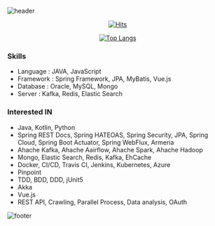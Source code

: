 <!-- Github Profile Readme로 프로필 꾸미기 : https://zzsza.github.io/development/2020/07/10/make-github-profile-readme/ -->

<!-- github theme -->
  ![header](https://capsule-render.vercel.app/api?type=slice&color=e0f0e3&height=150&section=header&text=Choi%20Yong%20Seok&fontSize=45)


<!-- hits count : https://hits.seeyoufarm.com/ -->
<div align=center>
    
  [![Hits](https://hits.seeyoufarm.com/api/count/incr/badge.svg?url=https%3A%2F%2Fgithub.com%2Fchoi-ys&count_bg=%2379C83D&title_bg=%23555555&icon=&icon_color=%23E7E7E7&title=hits&edge_flat=false)](https://hits.seeyoufarm.com)

</div>


<!-- Committed Top Lang -->
<div align=center>
  
  [![Top Langs](https://github-readme-stats.vercel.app/api/top-langs/?username=choi-ys&layout=compact)](https://github.com/choi-ys?tab=repositories)

</div>


### Skills
 - Language : JAVA, JavaScript
 - Framework : Spring Framework, JPA, MyBatis, Vue.js
 - Database : Oracle, MySQL, Mongo
 - Server : Kafka, Redis, Elastic Search
 
### Interested IN
 - Java, Kotlin, Python
 - Spring REST Docs, Spring HATEOAS, Spring Security, JPA, Spring Cloud, Spring Boot Actuator, Spring WebFlux, Armeria
 - Ahache Kafka, Ahache Aairflow, Ahache Spark, Ahache Hadoop
 - Mongo, Elastic Search, Redis, Kafka, EhCache
 - Docker, CI/CD, Travis CI, Jenkins, Kubernetes, Azure
 - Pinpoint
 - TDD, BDD, DDD, jUnit5
 - Akka
 - Vue.js
 - REST API, Crawling, Parallel Process, Data analysis, OAuth

![footer](https://capsule-render.vercel.app/api?section=footer&type=slice&color=e0f0e3)


